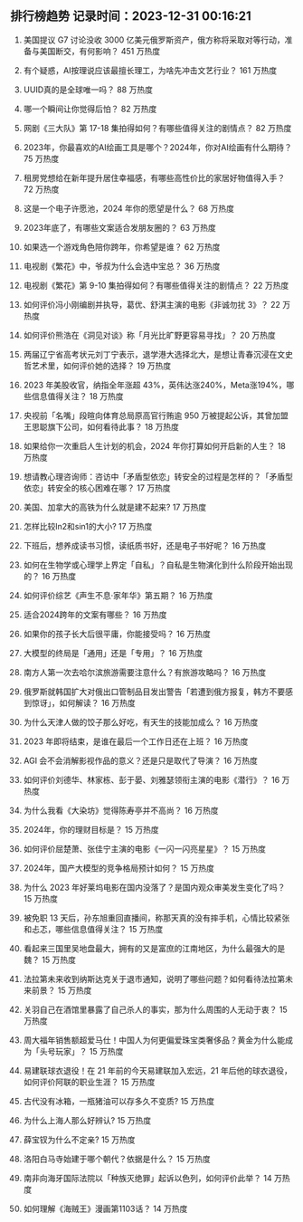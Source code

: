 
## 排行榜趋势 记录时间：2023-12-31 00:16:21
  
  1. 美国提议 G7 讨论没收 3000 亿美元俄罗斯资产，俄方称将采取对等行动，准备与美国断交，有何影响？ 451 万热度
    
  2. 有个疑惑，AI按理说应该最擅长理工，为啥先冲击文艺行业？ 161 万热度
    
  3. UUID真的是全球唯一吗？ 88 万热度
    
  4. 哪一个瞬间让你觉得后怕？ 82 万热度
    
  5. 网剧《三大队》第 17-18 集拍得如何？有哪些值得关注的剧情点？ 82 万热度
    
  6. 2023年，你最喜欢的AI绘画工具是哪个？2024年，你对AI绘画有什么期待？ 75 万热度
    
  7. 租房党想给在新年提升居住幸福感，有哪些高性价比的家居好物值得入手？ 72 万热度
    
  8. 这是一个电子许愿池，2024 年你的愿望是什么？ 68 万热度
    
  9. 2023年底了，有哪些文案适合发朋友圈的？ 63 万热度
    
  10. 如果选一个游戏角色陪你跨年，你希望是谁？ 62 万热度
    
  11. 电视剧《繁花》中，爷叔为什么会选中宝总？ 36 万热度
    
  12. 电视剧《繁花》第 9-10 集拍得如何？有哪些值得关注的剧情点？ 22 万热度
    
  13. 如何评价冯小刚编剧并执导，葛优、舒淇主演的电影《非诚勿扰 3》？ 22 万热度
    
  14. 如何评价熊浩在《洞见对谈》称「月光比旷野更容易寻找」？ 20 万热度
    
  15. 两届辽宁省高考状元刘丁宁表示，退学港大选择北大，是想让青春沉浸在文史哲艺术里，如何评价她的选择？ 19 万热度
    
  16. 2023 年美股收官，纳指全年涨超 43%，英伟达涨240%，Meta涨194%，哪些信息值得关注？ 18 万热度
    
  17. 央视前「名嘴」段暄向体育总局原高官行贿逾 950 万被提起公诉，其曾加盟王思聪旗下公司，如何看待此事？ 18 万热度
    
  18. 如果给你一次重启人生计划的机会，2024 年你打算如何开启新的人生？ 18 万热度
    
  19. 想请教心理咨询师：咨访中「矛盾型依恋」转安全的过程是怎样的？「矛盾型依恋」转安全的核心困难在哪？ 17 万热度
    
  20. 美国、加拿大的高铁为什么就是建不起来? 17 万热度
    
  21. 怎样比较ln2和sin1的大小? 17 万热度
    
  22. 下班后，想养成读书习惯，读纸质书好，还是电子书好呢？ 16 万热度
    
  23. 如何在生物学或心理学上界定「自私」？自私是生物演化到什么阶段开始出现的？ 16 万热度
    
  24. 如何评价综艺《声生不息·家年华》第五期？ 16 万热度
    
  25. 适合2024跨年的文案有哪些？ 16 万热度
    
  26. 如果你的孩子长大后很平庸，你能接受吗？ 16 万热度
    
  27. 大模型的终局是「通用」还是「专用」？ 16 万热度
    
  28. 南方人第一次去哈尔滨旅游需要注意什么？有旅游攻略吗？ 16 万热度
    
  29. 俄罗斯就韩国扩大对俄出口管制品目发出警告「若遭到俄方报复，韩方不要感到惊讶」，如何解读？ 16 万热度
    
  30. 为什么天津人做的饺子那么好吃，有天生的技能加成么？ 16 万热度
    
  31. 2023 年即将结束，是谁在最后一个工作日还在上班？ 16 万热度
    
  32. AGI 会不会消解影视作品的意义？还是只是取代了导演？ 16 万热度
    
  33. 如何评价刘德华、林家栋、彭于晏、刘雅瑟领衔主演的电影《潜行》？ 16 万热度
    
  34. 为什么我看《大染坊》觉得陈寿亭并不高尚？ 16 万热度
    
  35. 2024年，你的理财目标是？ 15 万热度
    
  36. 如何评价屈楚萧、张佳宁主演的电影《一闪一闪亮星星》？ 15 万热度
    
  37. 2024年，国产大模型的竞争格局预计如何？ 15 万热度
    
  38. 为什么 2023 年好莱坞电影在国内没落了？是国内观众审美发生变化了吗？ 15 万热度
    
  39. 被免职 13 天后，孙东旭重回直播间，称那天真的没有摔手机，心情比较紧张和忐忑，哪些信息值得关注？ 15 万热度
    
  40. 看起来三国里吴地盘最大，拥有的又是富庶的江南地区，为什么最强大的是魏？ 15 万热度
    
  41. 法拉第未来收到纳斯达克关于退市通知，说明了哪些问题？如何看待法拉第未来前景？ 15 万热度
    
  42. 关羽自己在酒馆里暴露了自己杀人的事实，那为什么周围的人无动于衷？ 15 万热度
    
  43. 周大福年销售额超爱马仕！中国人为何更偏爱珠宝类奢侈品？黄金为什么能成为「头号玩家」？ 15 万热度
    
  44. 易建联球衣退役！在 21 年前的今天易建联加入宏远，21 年后他的球衣退役，如何评价阿联的职业生涯？ 15 万热度
    
  45. 古代没有冰箱，一瓶猪油可以存多久不变质? 15 万热度
    
  46. 为什么上海人那么好辨认? 15 万热度
    
  47. 薛宝钗为什么不定亲? 15 万热度
    
  48. 洛阳白马寺始建于哪个朝代？依据是什么？ 15 万热度
    
  49. 南非向海牙国际法院以「种族灭绝罪」起诉以色列，如何评价此举？ 14 万热度
    
  50. 如何理解《海贼王》漫画第1103话？ 14 万热度
    